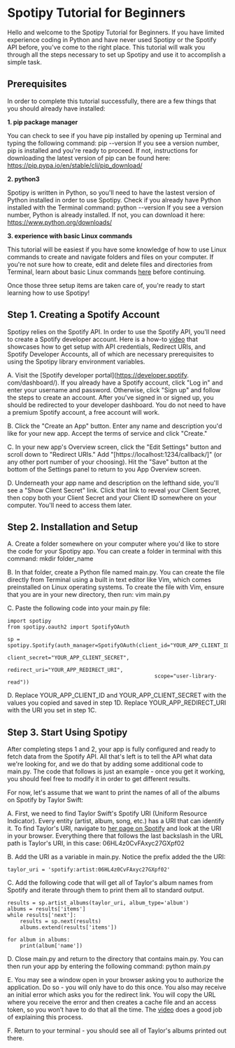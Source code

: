 # Spotipy Tutorial for Beginners
Hello and welcome to the Spotipy Tutorial for Beginners. If you have limited experience coding in Python and have never used Spotipy or the Spotify API before, you've come to the right place. This tutorial will walk you through all the steps necessary to set up Spotipy and use it to accomplish a simple task.

## Prerequisites
In order to complete this tutorial successfully, there are a few things that you should already have installed:

**1. pip package manager** 

You can check to see if you have pip installed by opening up Terminal and typing the following command: pip --version
If you see a version number, pip is installed and you're ready to proceed. If not, instructions for downloading the latest version of pip can be found      here: https://pip.pypa.io/en/stable/cli/pip_download/


**2. python3**

Spotipy is written in Python, so you'll need to have the lastest version of Python installed in order to use Spotipy. Check if you already have Python installed with the Terminal command: python --version
If you see a version number, Python is already installed. If not, you can download it here: https://www.python.org/downloads/

**3. experience with basic Linux commands**

This tutorial will be easiest if you have some knowledge of how to use Linux commands to create and navigate folders and files on your computer. If you're not sure how to create, edit and delete files and directories from Terminal, learn about basic Linux commands [here](https://ubuntu.com/tutorials/command-line-for-beginners#1-overview) before continuing.

Once those three setup items are taken care of, you're ready to start learning how to use Spotipy!

## Step 1. Creating a Spotify Account
Spotipy relies on the Spotify API. In order to use the Spotify API, you'll 
need to create a Spotify developer account. Here is a how-to [video](https://www.youtube.com/watch?v=3RGm4jALukM) that showcases how to get 
setup with API credentials, Redirect URIs, and Spotify Developer Accounts, all of which are necessary prerequisites to using the Spotipy library environment variables.

A. Visit the [Spotify developer portal](https://developer.spotify.
com/dashboard/). If you already have a Spotify account, click "Log in" and enter your username and password. Otherwise, click "Sign up" and follow the steps to create an account. After you've signed in or signed up, you should be redirected to your developer dashboard.  You do not need to have a premium Spotify account, a free account will work.

B. Click the "Create an App" button. Enter any name and description you'd like for your new app. Accept the terms of service and click "Create."

C. In your new app's Overview screen, click the "Edit Settings" button and scroll down to "Redirect URIs." Add "[https://localhost:1234/callback/]" (or any other port number of your choosing). Hit the "Save" button at the bottom of the Settings panel to return to you App Overview screen.

D. Underneath your app name and description on the lefthand side, you'll 
see a "Show Client Secret" link. Click that link to reveal your Client Secret, then copy both your Client Secret and your Client ID somewhere on your computer. You'll need to access them later.

## Step 2. Installation and Setup

A. Create a folder somewhere on your computer where you'd like to store the code for your Spotipy app. You can create a folder in terminal with this command: mkdir folder_name

B. In that folder, create a Python file named main.py. You can create the file directly from Terminal using a built in text editor like Vim, which comes preinstalled on Linux operating systems. To create the file with Vim, ensure that you are in your new directory, then run: vim main.py

C. Paste the following code into your main.py file:
```
import spotipy
from spotipy.oauth2 import SpotifyOAuth

sp = spotipy.Spotify(auth_manager=SpotifyOAuth(client_id="YOUR_APP_CLIENT_ID",
                                               client_secret="YOUR_APP_CLIENT_SECRET",
                                               redirect_uri="YOUR_APP_REDIRECT_URI",
                                               scope="user-library-read"))
```
D. Replace YOUR_APP_CLIENT_ID and YOUR_APP_CLIENT_SECRET with the values you copied and saved in step 1D. Replace YOUR_APP_REDIRECT_URI with the URI you set in step 1C.

## Step 3. Start Using Spotipy

After completing steps 1 and 2, your app is fully configured and ready to fetch data from the Spotify API. All that's left is to tell the API what data we're looking for, and we do that by adding some additional code to main.py. The code that follows is just an example - once you get it working, you should feel free to modify it in order to get different results.

For now, let's assume that we want to print the names of all of the albums on Spotify by Taylor Swift:

A. First, we need to find Taylor Swift's Spotify URI (Uniform Resource Indicator). Every entity (artist, album, song, etc.) has a URI that can identify it. To find Taylor's URI, navigate to [her page on Spotify](https://open.spotify.com/artist/06HL4z0CvFAxyc27GXpf02) and look at the URI in your browser. Everything there that follows the last backslash in the URL path is Taylor's URI, in this case: 06HL4z0CvFAxyc27GXpf02

B. Add the URI as a variable in main.py. Notice the prefix added the the URI:
```
taylor_uri = 'spotify:artist:06HL4z0CvFAxyc27GXpf02'
```
C. Add the following code that will get all of Taylor's album names from Spotify and iterate through them to print them all to standard output.
```
results = sp.artist_albums(taylor_uri, album_type='album')
albums = results['items']
while results['next']:
    results = sp.next(results)
    albums.extend(results['items'])

for album in albums:
    print(album['name'])
```

D. Close main.py and return to the directory that contains main.py. You can then run your app by entering the following command: python main.py

E. You may see a window open in your browser asking you to authorize the 
application. Do so - you will only have to do this once. You also may 
receive an initial error which asks you for the redirect link. You will copy 
the URL where you receive the error and then creates a cache file and an 
access token, so you won’t have to do that all the time. The [video](https://www.youtube.com/watch?v=3RGm4jALukM) does a good job of explaining this process. 

F. Return to your terminal - you should see all of Taylor's albums printed out there.